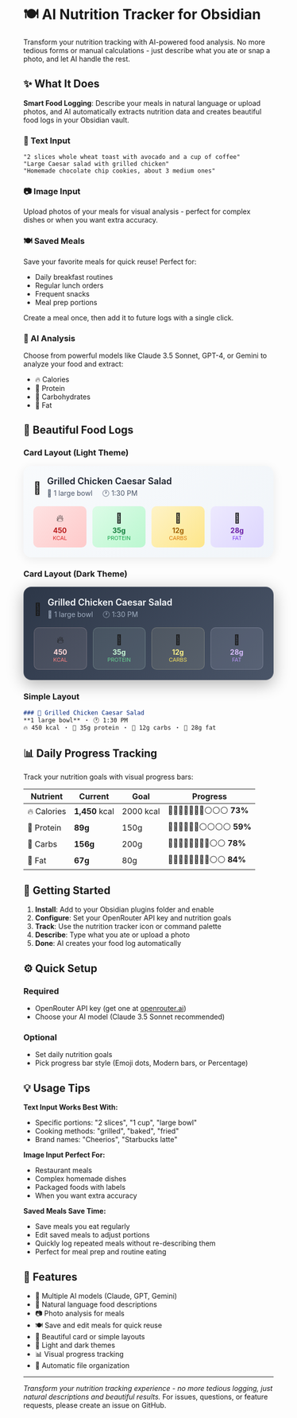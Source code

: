 # 🍽️ AI Nutrition Tracker for Obsidian

Transform your nutrition tracking with AI-powered food analysis. No more tedious forms or manual calculations - just describe what you ate or snap a photo, and let AI handle the rest.

## ✨ What It Does

**Smart Food Logging**: Describe your meals in natural language or upload photos, and AI automatically extracts nutrition data and creates beautiful food logs in your Obsidian vault.

### 📝 Text Input
```
"2 slices whole wheat toast with avocado and a cup of coffee"
"Large Caesar salad with grilled chicken"
"Homemade chocolate chip cookies, about 3 medium ones"
```

### 📷 Image Input
Upload photos of your meals for visual analysis - perfect for complex dishes or when you want extra accuracy.

### 🍽️ Saved Meals
Save your favorite meals for quick reuse! Perfect for:
- Daily breakfast routines
- Regular lunch orders
- Frequent snacks
- Meal prep portions

Create a meal once, then add it to future logs with a single click.

### 🤖 AI Analysis
Choose from powerful models like Claude 3.5 Sonnet, GPT-4, or Gemini to analyze your food and extract:
- 🔥 Calories
- 💪 Protein  
- 🌾 Carbohydrates
- 🥑 Fat

## 🎨 Beautiful Food Logs

### Card Layout (Light Theme)
<div style="background: linear-gradient(135deg, #f8fafc, #f1f5f9); border-radius: 16px; padding: 20px; margin: 16px 0; box-shadow: 0 4px 20px rgba(0,0,0,0.08);">
  <div style="display: flex; align-items: center; margin-bottom: 12px;">
    <span style="font-size: 24px; margin-right: 12px;">🥗</span>
    <div>
      <h3 style="color: #1a202c; margin: 0; font-size: 18px; font-weight: 600;">Grilled Chicken Caesar Salad</h3>
      <div style="color: #4a5568; font-size: 14px; margin-top: 4px;">
        <span style="margin-right: 16px;">📏 1 large bowl</span>
        <span>🕐 1:30 PM</span>
      </div>
    </div>
  </div>
  <div style="display: grid; grid-template-columns: repeat(4, 1fr); gap: 12px;">
    <div style="text-align: center; padding: 12px; background: linear-gradient(135deg, #fee2e2, #fecaca); border-radius: 10px;">
      <div style="font-size: 20px; margin-bottom: 4px;">🔥</div>
      <div style="color: #b91c1c; font-weight: bold;">450</div>
      <div style="color: #dc2626; font-size: 11px;">KCAL</div>
    </div>
    <div style="text-align: center; padding: 12px; background: linear-gradient(135deg, #dcfce7, #bbf7d0); border-radius: 10px;">
      <div style="font-size: 20px; margin-bottom: 4px;">💪</div>
      <div style="color: #15803d; font-weight: bold;">35g</div>
      <div style="color: #16a34a; font-size: 11px;">PROTEIN</div>
    </div>
    <div style="text-align: center; padding: 12px; background: linear-gradient(135deg, #fef3c7, #fde68a); border-radius: 10px;">
      <div style="font-size: 20px; margin-bottom: 4px;">🌾</div>
      <div style="color: #a16207; font-weight: bold;">12g</div>
      <div style="color: #d97706; font-size: 11px;">CARBS</div>
    </div>
    <div style="text-align: center; padding: 12px; background: linear-gradient(135deg, #ede9fe, #ddd6fe); border-radius: 10px;">
      <div style="font-size: 20px; margin-bottom: 4px;">🥑</div>
      <div style="color: #6b21a8; font-weight: bold;">28g</div>
      <div style="color: #7c3aed; font-size: 11px;">FAT</div>
    </div>
  </div>
</div>

### Card Layout (Dark Theme)
<div style="background: linear-gradient(135deg, #2d3748, #4a5568); border-radius: 16px; padding: 20px; margin: 16px 0; box-shadow: 0 8px 32px rgba(0,0,0,0.3); border: 1px solid rgba(255,255,255,0.1);">
  <div style="display: flex; align-items: center; margin-bottom: 12px;">
    <span style="font-size: 24px; margin-right: 12px;">🥗</span>
    <div>
      <h3 style="color: #f7fafc; margin: 0; font-size: 18px; font-weight: 600;">Grilled Chicken Caesar Salad</h3>
      <div style="color: #a0aec0; font-size: 14px; margin-top: 4px;">
        <span style="margin-right: 16px;">📏 1 large bowl</span>
        <span>🕐 1:30 PM</span>
      </div>
    </div>
  </div>
  <div style="display: grid; grid-template-columns: repeat(4, 1fr); gap: 12px;">
    <div style="text-align: center; padding: 12px; background: rgba(254, 226, 226, 0.1); border-radius: 10px; border: 1px solid rgba(254, 226, 226, 0.2);">
      <div style="font-size: 20px; margin-bottom: 4px;">🔥</div>
      <div style="color: #fed7d7; font-weight: bold;">450</div>
      <div style="color: #fc8181; font-size: 11px;">KCAL</div>
    </div>
    <div style="text-align: center; padding: 12px; background: rgba(220, 252, 231, 0.1); border-radius: 10px; border: 1px solid rgba(220, 252, 231, 0.2);">
      <div style="font-size: 20px; margin-bottom: 4px;">💪</div>
      <div style="color: #c6f6d5; font-weight: bold;">35g</div>
      <div style="color: #68d391; font-size: 11px;">PROTEIN</div>
    </div>
    <div style="text-align: center; padding: 12px; background: rgba(254, 243, 199, 0.1); border-radius: 10px; border: 1px solid rgba(254, 243, 199, 0.2);">
      <div style="font-size: 20px; margin-bottom: 4px;">🌾</div>
      <div style="color: #faf089; font-weight: bold;">12g</div>
      <div style="color: #f6e05e; font-size: 11px;">CARBS</div>
    </div>
    <div style="text-align: center; padding: 12px; background: rgba(237, 233, 254, 0.1); border-radius: 10px; border: 1px solid rgba(237, 233, 254, 0.2);">
      <div style="font-size: 20px; margin-bottom: 4px;">🥑</div>
      <div style="color: #d6bcfa; font-weight: bold;">28g</div>
      <div style="color: #b794f6; font-size: 11px;">FAT</div>
    </div>
  </div>
</div>

### Simple Layout
```markdown
### 🥗 Grilled Chicken Caesar Salad
**1 large bowl** ・ 🕐 1:30 PM
🔥 450 kcal ・ 💪 35g protein ・ 🌾 12g carbs ・ 🥑 28g fat
```

## 📊 Daily Progress Tracking

Track your nutrition goals with visual progress bars:

| Nutrient | Current | Goal | Progress |
|----------|---------|------|----------|
| 🔥 Calories | **1,450** kcal | 2000 kcal | 🔴🔴🔴🔴🔴🔴🔴⚪⚪⚪ **73%** |
| 💪 Protein | **89g** | 150g | 🔴🔴🔴🔴🔴🔴⚪⚪⚪⚪ **59%** |
| 🌾 Carbs | **156g** | 200g | 🔴🔴🔴🔴🔴🔴🔴🔴⚪⚪ **78%** |
| 🥑 Fat | **67g** | 80g | 🔴🔴🔴🔴🔴🔴🔴🔴⚪⚪ **84%** |

## 🚀 Getting Started

1. **Install**: Add to your Obsidian plugins folder and enable
2. **Configure**: Set your OpenRouter API key and nutrition goals
3. **Track**: Use the nutrition tracker icon or command palette
4. **Describe**: Type what you ate or upload a photo
5. **Done**: AI creates your food log automatically

## ⚙️ Quick Setup

### Required
- OpenRouter API key (get one at [openrouter.ai](https://openrouter.ai))
- Choose your AI model (Claude 3.5 Sonnet recommended)

### Optional
- Set daily nutrition goals
- Pick progress bar style (Emoji dots, Modern bars, or Percentage)

## 💡 Usage Tips

**Text Input Works Best With:**
- Specific portions: "2 slices", "1 cup", "large bowl"
- Cooking methods: "grilled", "baked", "fried"
- Brand names: "Cheerios", "Starbucks latte"

**Image Input Perfect For:**
- Restaurant meals
- Complex homemade dishes
- Packaged foods with labels
- When you want extra accuracy

**Saved Meals Save Time:**
- Save meals you eat regularly
- Edit saved meals to adjust portions
- Quickly log repeated meals without re-describing them
- Perfect for meal prep and routine eating

## 🎯 Features

- 🤖 Multiple AI models (Claude, GPT, Gemini)
- 📝 Natural language food descriptions
- 📷 Photo analysis for meals
- 🍽️ Save and edit meals for quick reuse
- 🎨 Beautiful card or simple layouts
- 🌙 Light and dark themes
- 📊 Visual progress tracking
- 📁 Automatic file organization

---

*Transform your nutrition tracking experience - no more tedious logging, just natural descriptions and beautiful results.* 
For issues, questions, or feature requests, please create an issue on GitHub. 
